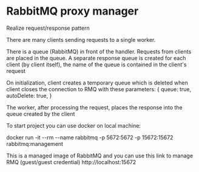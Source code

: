 # RabbitMQ proxy manager

Realize request/response pattern

There are many clients sending requests to a single worker.

There is a queue (RabbitMQ) in front of the handler. Requests from clients are placed in the queue. A separate response queue is created for each client (by client itself), the name of the queue is contained in the client's request

On initialization, client creates a temporary queue which is deleted when client closes the connection to RMQ with these parameters:
{
    queue: true,
    autoDelete: true,
}

The worker, after processing the request, places the response into the queue created by the client

To start project you can use docker on local machine:

docker run -it --rm --name rabbitmq -p 5672:5672 -p 15672:15672 rabbitmq:management

This is a managed image of RabbitMQ and you can use this link to manage RMQ (guest/guest credential) 
http://localhost:15672

